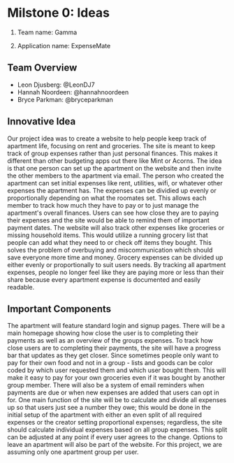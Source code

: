 # Milstone 0: Ideas

1. Team name: Gamma

2. Application name: ExpenseMate

## Team Overview

- Leon Djusberg: @LeonDJ7
- Hannah Noordeen: @hannahnoordeen
- Bryce Parkman: @bryceparkman

## Innovative Idea

Our project idea was to create a website to help people keep track of apartment life, focusing on rent and groceries. The site is meant to keep track of group expenses rather than just personal finances. This makes it different than other budgeting apps out there like Mint or Acorns. The idea is that one person can set up the apartment on the website and then invite the other members to the apartment via email. The person who created the apartment can set initial expenses like rent, utilities, wifi, or whatever other expenses the apartment has. The expenses can be dividied up evenly or proportionally depending on what the roomates set. This allows each member to track how much they have to pay or to just manage the apartment's overall finances. Users can see how close they are to paying their expenses and the site would be able to remind them of important payment dates. The website will also track other expenses like groceries or  missing household items. This would utilize a running grocery list that people can add what they need to or check off items they bought. This solves the problem of overbuying and miscommunication which should save everyone more time and money. Grocery expenses can be divided up either evenly or proportionally to suit users needs. By tracking all apartment expenses, people no longer feel like they are paying more or less than their share because every apartment expense is documented and easily readable. 



## Important Components

The apartment will feature standard login and signup pages. There will be a main homepage showing how close the user is to completing their payments as well as an overview of the groups expenses. To track how close users are to completing their payments, the site will have a progress bar that updates as they get closer. Since sometimes people only want to pay for their own food and not in a group - lists and goods can be color coded by which user requested them and which user bought them. This will make it easy to pay for your own groceries even if it was bought by another group member. There will also be a system of email reminders when payments are due or when new expenses are added that users can opt in for. One main function of the site will be to calculate and divide all expenses up so that users just see a number they owe; this would be done in the initial setup of the apartment with either an even split of all required expenses or the creator setting proportional expenses; regardless, the site should calculate individual expenses based on all group expenses. This split can be adjusted at any point if every user agrees to the change. Options to leave an apartment will also be part of the website. For this project, we are assuming only one apartment group per user.